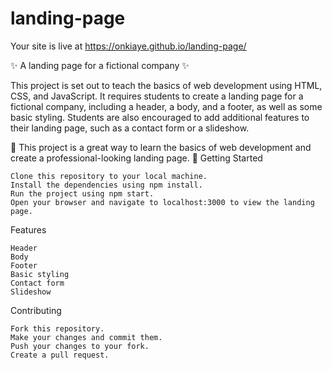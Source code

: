 # landing-page

Your site is live at https://onkiaye.github.io/landing-page/


:sparkles: A landing page for a fictional company :sparkles:

This project is set out to teach the basics of web development using HTML, CSS, and JavaScript. It requires students to create a landing page for a fictional company, including a header, a body, and a footer, as well as some basic styling. Students are also encouraged to add additional features to their landing page, such as a contact form or a slideshow.

:rocket: This project is a great way to learn the basics of web development and create a professional-looking landing page. :rocket:
Getting Started

    Clone this repository to your local machine.
    Install the dependencies using npm install.
    Run the project using npm start.
    Open your browser and navigate to localhost:3000 to view the landing page.

Features

    Header
    Body
    Footer
    Basic styling
    Contact form
    Slideshow

Contributing

    Fork this repository.
    Make your changes and commit them.
    Push your changes to your fork.
    Create a pull request.

